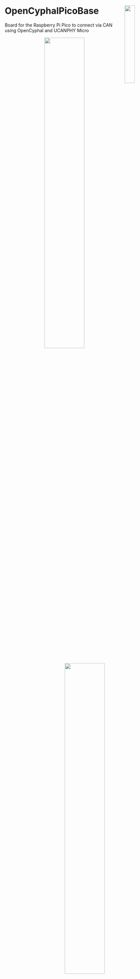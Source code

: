 <a href="https://opencyphal.org/"><img align="right" src="https://raw.githubusercontent.com/107-systems/.github/main/logo/opencyphal.svg" width="25%"></a>
OpenCyphalPicoBase
==================
Board for the Raspberry Pi Pico to connect via CAN using OpenCyphal and UCANPHY Micro

<p align="center">
  <img src="docs/images/OpenCyphalPicoBase_rendering.png" width="50%">
</p>

<p align="center">
  <img src="docs/images/OpenCyphalPicoBase_rendering_back.png" width="50%">
</p>

## Firmware
* [OpenCyphalPicoBase-firmware](https://github.com/107-systems/OpenCyphalPicoBase-firmware)

## Pin Usage

### Raspberry Pi Pico (CN1)

| **Pin** | **Pin Name** | **Signal**    | **Description**                  |
|:-------:|:------------:|:-------------:|:--------------------------------:|
| 1       | GP0          | UART0_TX      | reserved for future use (GNSS)   |
| 2       | GP1          | UART0_RX      | reserved for future use (GNSS)   |
| 3       | GND          | GND           |                                  |
| 4       | GP2          |               |                                  |
| 5       | GP3          |               |                                  |
| 6       | GP4          | I2C0_SDA      | for eeprom and qwiic connector   |
| 7       | GP5          | I2C0_SCL      | for eeprom and qwiic connector   |
| 8       | GND          | GND           |                                  |
| 9       | GP6          | GPI0          | input 0                          |
| 10      | GP7          | GPI1          | input 1                          |
| 11      | GP8          | GPI2          | input 2                          |
| 12      | GP9          | GPI3          | input 3                          |
| 13      | GND          | GND           |                                  |
| 14      | GP10         | GPO0          | output 0                         |
| 15      | GP11         | GPO1          | output 1                         |
| 16      | GP12         | reserved      | Neopixel                         |
| 17      | GP13         | reserved      | radiation detector               |
| 18      | GND          | GND           |                                  |
| 19      | GP14         | SERVO0        | servo 0                          |
| 20      | GP15         | SERVO1        | servo 1                          |
| 21      | GP16         | SPI_MISO      | SPI for MCP2515                  |
| 22      | GP17         | MCP2515_CS    | SPI for MCP2515                  |
| 23      | GND          | GND           |                                  |
| 24      | GP18         | SPI_CLK       | SPI for MCP2515                  |
| 25      | GP19         | SPI_MOSI      | SPI for MCP2515                  |
| 26      | GP20         | MCP2515_INT   | interrupt for MCP2515            |
| 27      | GP21         | STATUS_LED2   | internal status LED 2            |
| 28      | GND          | GND           |                                  |
| 29      | GP22         | STATUS_LED3   | internal status LED 3            |
| 30      | RUN          | RESET         | Reset for Board                  |
| 31      | GP26         | INPUT_VOLTAGE | measure input voltage            |
| 32      | GP27         | ANALOG_INPUT0 | analog input                     |
| 33      | GND          | GND           |                                  |
| 34      | GP28         | ANALOG_INPUT1 | analog input                     |
| 35      | ADC_VREF     |               |                                  |
| 36      | 3V3 (OUT)    | 3V3-rail      | supply voltage for board         |
| 37      | 3V3_EN       |               |                                  |
| 38      | GND          | GND           |                                  |
| 39      | VSYS         |               |                                  |
| 40      | VBUS         | 5V-rail       | supply voltage for board         |

## Pinout

### I2C (CN2)

compatible to the Sparkfun qwiic standard (https://www.sparkfun.com/qwiic). JST SH 1mm 4-pin.

| pin number | signal        |
|:----------:|:-------------:|
| 1          | GND           |
| 2          | +3V3          |
| 3          | I2C_SDA       |
| 4          | I2C_SCL       |

### serial (CN3)

JST SH 1mm 4-pin.

| pin number | signal        |
|:----------:|:-------------:|
| 1          | GND           |
| 2          | +3V3          |
| 3          | SER_TX        |
| 4          | SER_RX        |

### CAN (CN4 and CN5)

UCANPHY Micro connector, according to the UCANPHY_Specification (https://forum.opencyphal.org/t/cyphal-can-physical-layer-specification-v1-0/1471). JST GH 1.25mm 4-pin.

| pin number | signal        |
|:----------:|:-------------:|
| 1          | +5V           |
| 2          | CANH          |
| 3          | CANL          |
| 4          | GND           |

### power input (CN6)

3.81 mm screw terminal 2-pin.

| pin number | signal        |
|:----------:|:-------------:|
| 1          | +5V           |
| 2          | GND           |

This connector feeds power to the servo connector (CN7) and the neopixel connector (CN12) if power supply over the CAN connector is not sufficicant.

### servo connector (CN7)

This is a regular 0.1-inch pin header.

Standard RC servos can be directly plugged into this connector

| pin number | signal        |
|:----------:|:-------------:|
| 1          | servo0        |
| 2          | servo1        |
| 3          | +5V           |
| 4          | +5V           |
| 5          | GND           |
| 6          | GND           |

### input/output connector (CN8)

This is a regular 0.1-inch pin header.

| pin number | signal        |
|:----------:|:-------------:|
| 1          | ANALOG_INPUT1 |
| 2          | GND           |
| 3          | ANALOG_INPUT0 |
| 4          | GND           |
| 5          | INPUT0        |
| 6          | GND           |
| 7          | INPUT1        |
| 8          | GND           |
| 9          | INPUT2        |
| 10         | GND           |
| 11         | INPUT3        |
| 12         | GND           |
| 13         | OUTPUT0       |
| 14         | GND           |
| 15         | OUTPUT1       |
| 16         | GND           |

### additional connector (CN11)

This is a regular 0.1-inch pin header. 

Standard RC servos can be directly plugged into this connector

| pin number | signal        |
|:----------:|:-------------:|
| 1          | neopixel      |
| 2          | reserved      |
| 3          | +5V           |
| 4          | +3V3          |
| 5          | GND           |
| 6          | GND           |

### neopixel connector (CN12)

connector for Adafruit Neopixel RGB leds (https://learn.adafruit.com/adafruit-neopixel-uberguide/the-magic-of-neopixels). JST PH 2mm 3-pin.

| pin number | signal        |
|:----------:|:-------------:|
| 1          | neopixel      |
| 2          | +5V           |
| 3          | GND           |

## enclosure

There exists a 3D printable enclosure to encapsulate the PCB.

![OpenCyphalPicoBase enclosure](docs/images/OpenCyphalPicoBase_enclosure.png)

## PCB
### Top
<p align="center">
  <img src="docs/images/OpenCyphalPicoBase_top.png" width="50%">
</p>

### Bottom
<p align="center">
  <img src="docs/images/OpenCyphalPicoBase_bot.png" width="50%">
</p>
